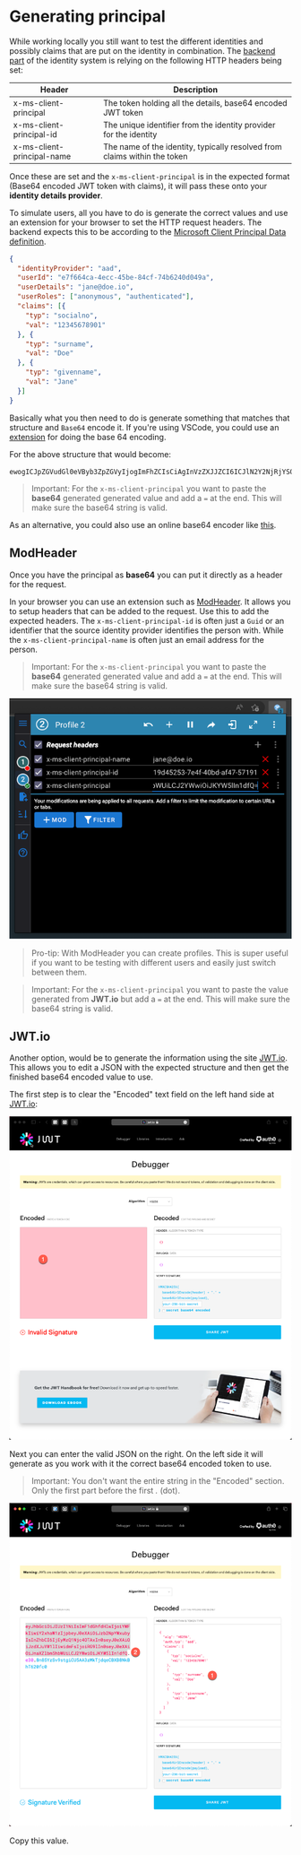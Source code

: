 # Generating principal

While working locally you still want to test the different identities and possibly claims that are put on the identity in combination.
The [backend part](./identity.md) of the identity system is relying on the following HTTP headers being set:

| Header | Description |
| ------ | ----------- |
| x-ms-client-principal | The token holding all the details, base64 encoded JWT token |
| x-ms-client-principal-id | The unique identifier from the identity provider for the identity |
| x-ms-client-principal-name | The name of the identity, typically resolved from claims within the token |

Once these are set and the `x-ms-client-principal` is in the expected format (Base64 encoded JWT token with claims), it
will pass these onto your **identity details provider**.

To simulate users, all you have to do is generate the correct values and use an extension for your browser to set the
HTTP request headers. The backend expects this to be according to the [Microsoft Client Principal Data definition](https://learn.microsoft.com/en-us/azure/static-web-apps/user-information?tabs=csharp#client-principal-data).

```json
{
  "identityProvider": "aad",
  "userId": "e7f664ca-4ecc-45be-84cf-74b6240d049a",
  "userDetails": "jane@doe.io",
  "userRoles": ["anonymous", "authenticated"],
  "claims": [{
    "typ": "socialno",
    "val": "12345678901"
  }, {
    "typ": "surname",
    "val": "Doe"
  }, {
    "typ": "givenname",
    "val": "Jane"
  }]
}
```

Basically what you then need to do is generate something that matches that structure and `Base64` encode it.
If you're using VSCode, you could use an [extension](https://marketplace.visualstudio.com/items?itemName=adamhartford.vscode-base64) for doing the base 64 encoding.

For the above structure that would become:

```text
ewogICJpZGVudGl0eVByb3ZpZGVyIjogImFhZCIsCiAgInVzZXJJZCI6ICJlN2Y2NjRjYS00ZWNjLTQ1YmUtODRjZi03NGI2MjQwZDA0OWEiLAogICJ1c2VyRGV0YWlscyI6ICJqYW5lQGRvZS5pbyIsCiAgInVzZXJSb2xlcyI6IFsiYW5vbnltb3VzIiwgImF1dGhlbnRpY2F0ZWQiXSwKICAiY2xhaW1zIjogW3sKICAgICJ0eXAiOiAic29jaWFsbm8iLAogICAgInZhbCI6ICIxMjM0NTY3ODkwMSIKICB9LCB7CiAgICAidHlwIjogInN1cm5hbWUiLAogICAgInZhbCI6ICJEb2UiCiAgfSwgewogICAgInR5cCI6ICJnaXZlbm5hbWUiLAogICAgInZhbCI6ICJKYW5lIgogIH1dCn0K
```

> Important: For the `x-ms-client-principal` you want to paste the **base64** generated generated value and add a `=` at the end.
This will make sure the base64 string is valid.

As an alternative, you could also use an online base64 encoder like [this](https://www.base64encode.org).

## ModHeader

Once you have the principal as **base64** you can put it directly as a header for the request.

In your browser you can use an extension such as [ModHeader](https://modheader.com). It allows you to setup headers
that can be added to the request. Use this to add the expected headers.
The `x-ms-client-principal-id` is often just a `Guid` or an identifier that the source identity provider identifies the
person with. While the `x-ms-client-principal-name` is often just an email address for the person.

> Important: For the `x-ms-client-principal` you want to paste the **base64** generated generated value and add a `=` at the end.
This will make sure the base64 string is valid.

![](./configure-mod-header.png)

> Pro-tip: With ModHeader you can create profiles. This is super useful if you want to be testing with different users and easily just switch between them.


> Important: For the `x-ms-client-principal` you want to paste the value generated from **JWT.io** but add a `=` at the end.
This will make sure the base64 string is valid.


## JWT.io

Another option, would be to generate the information using the site [JWT.io](https://jwt.io). This allows you to edit a JSON with the
expected structure and then get the finished base64 encoded value to use.

The first step is to clear the "Encoded" text field on the left hand side at [JWT.io](https://jwt.io):

![](./clear-encoded.png)

Next you can enter the valid JSON on the right. On the left side it will generate as you work with it the correct
base64 encoded token to use.

> Important: You don't want the entire string in the "Encoded" section. Only the first part before the first *.* (dot).

![](./create-principal.png)

Copy this value.

